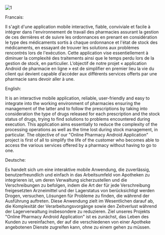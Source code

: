 
![1](https://user-images.githubusercontent.com/47888237/106324833-1bfc8c00-627a-11eb-87ca-19cc21938a39.PNG)


Francais:

Il s'agit d'une application mobile interactive, fiable, conviviale et facile à intégrer dans l'environnement de travail des pharmacies assurant la gestion de ces dernières et de suivre les ordonnances en prenant en considération le type des médicaments sortis à chaque ordonnance et l'état de stock des médicaments, en essayant de trouver les solutions aux problèmes rencontrés lors de l'exécution.
Cette application vise essentiellement à diminuer la complexité des traitements ainsi que le temps perdu lors de la gestion de stock, en particulier. L’objectif de notre projet « application Android de pharmacie en ligne » est de simplifier en premier lieu la vie du client qui devient capable d’accéder aux différents services offerts par une pharmacie sans devoir aller à une.

English:

It is an interactive mobile application, reliable, user-friendly and easy to integrate into the working environment of pharmacies ensuring the management of the latter and to follow the prescriptions by taking into consideration the type of drugs released for each prescription and the stock status of drugs, trying to find solutions to problems encountered during execution.
This application aims essentially to reduce the complexity of the processing operations as well as the time lost during stock management, in particular. The objective of our "Online Pharmacy Android Application" project is first of all to simplify the life of the customer who becomes able to access the various services offered by a pharmacy without having to go to one.



Deutsche:

Es handelt sich um eine interaktive mobile Anwendung, die zuverlässig, benutzerfreundlich und einfach in das Arbeitsumfeld von Apotheken zu integrieren ist, um deren Verwaltung sicherzustellen und die Verschreibungen zu befolgen, indem die Art der für jede Verschreibung freigesetzten Arzneimittel und der Lagerstatus von berücksichtigt werden Drogen, versuchen, Lösungen für Probleme zu finden, die während der Ausführung auftreten.
Diese Anwendung zielt im Wesentlichen darauf ab, die Komplexität der Verarbeitungsvorgänge sowie den Zeitverlust während der Lagerverwaltung insbesondere zu reduzieren. Ziel unseres Projekts "Online Pharmacy Android Application" ist es zunächst, das Leben des Kunden zu vereinfachen, der auf die verschiedenen von einer Apotheke angebotenen Dienste zugreifen kann, ohne zu einem gehen zu müssen.

